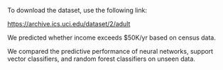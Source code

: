 To download the dataset, use the following link:

https://archive.ics.uci.edu/dataset/2/adult

We predicted whether income exceeds $50K/yr based on census data. 

We compared the predictive performance of neural networks, support vector classifiers, and random forest classifiers on unseen data.
